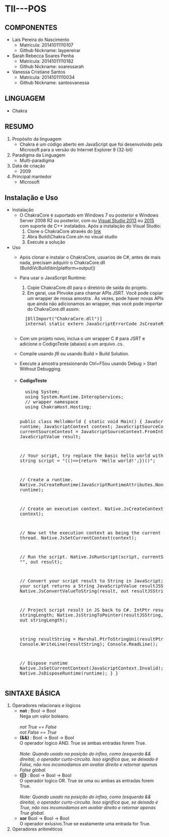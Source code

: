 # TII---POS
## COMPONENTES
  - Laís Pereira do Nascimento
    - Matrícula: 20141011110107  
    - Github Nickname: laypereirar
  - Sarah Rebecca Soares Penha
    - Matrícula: 20141011110182 
    - Github Nickname: soaressarah  
  - Vanessa Cristiane Santos
    - Matrícula: 20141011110034
    - Github Nickname: santosvanessa
## LINGUAGEM
  - Chakra

## RESUMO
1. Propósito da linguagem
    - Chakra é um código aberto em JavaScript que foi desenvolvido pela Microsoft para a versão do Internet Explorer 9 (32-bit)
2. Paradigma da Linguagem
    - Multi-paradigma
3. Data de criação
    - 2009
4. Principal mantedor
    - Microsoft
## Instalação e Uso
* Instalação
    * O ChakraCore é suportado em Windows 7 ou posterior e Windows Server 2008 R2 ou posterior, com ou [Visual Studio 2013](https://www.microsoft.com/pt-br/download/details.aspx?id=48129) ou [2015](https://www.microsoft.com/en-us/download/details.aspx?id=48146) com suporte de C++ instalados. Após a instalação do Visual Studio:
      1. Clone o ChakraCore através do [link](https://github.com/Microsoft/ChakraCore.git)
      2. Abra Build\Chakra.Core.sln no visual studio
      3. Execute a solução
* Uso
    * Após clonar e instalar o ChakraCore, usuarios de C#, antes de mais nada, precisam adquirir o ChakraCore.dll (Build\VcBuild\bin\[platform+output]\)
    * Para usar o JavaScript Runtime:
      1. Copie ChakraCore.dll para o diretório de saída do projeto.
      2. Em geral, use PInvoke para chamar APIs JSRT. Você pode copiar um wrapper de nossa amostra . Às vezes, pode haver novas APIs que ainda não adicionamos ao wrapper, mas você pode importar do ChakraCore.dll assim:
        <pre>
        [DllImport("ChakraCore.dll")] 
        internal static extern JavaScriptErrorCode JsCreateRuntime(JavaScriptRuntimeAttributes attributes, JavaScriptThreadServiceCallback threadService, out JavaScriptRuntime runtime);
        </pre>
    * Com um projeto novo, inclua o um wrapper C # para JSRT e adicione o CodigoTeste (abaixo) a um arquivo .cs.
    * Compile usando *f6* ou usando Build > Build Solution.
    * Execute a amostra pressionando Ctrl+F5ou usando Debug > Start Without Debugging.
    * <h4>CodigoTeste</h4>
       <pre>
        using System;
        using System.Runtime.InteropServices;
        // wrapper namespace
        using ChakraHost.Hosting;

        public class HelloWorld
        {
        static void Main() {
        JavaScriptRuntime runtime;
        JavaScriptContext context;
        JavaScriptSourceContext currentSourceContext = JavaScriptSourceContext.FromIntPtr(IntPtr.Zero);
        JavaScriptValue result;

        // Your script, try replace the basic hello world with something else
        string script = "(()=>{return \'Hello world!\';})()";

        // Create a runtime. 
        Native.JsCreateRuntime(JavaScriptRuntimeAttributes.None, null, out runtime);
        
        // Create an execution context. 
        Native.JsCreateContext(runtime, out context);
        
        // Now set the execution context as being the current one on this thread.
        Native.JsSetCurrentContext(context);
        
        // Run the script.
        Native.JsRunScript(script, currentSourceContext++, "", out result);

        // Convert your script result to String in JavaScript; redundant if your script returns a String
        JavaScriptValue resultJSString;
        Native.JsConvertValueToString(result, out resultJSString);
        
        // Project script result in JS back to C#.
        IntPtr resultPtr;
        UIntPtr stringLength;
        Native.JsStringToPointer(resultJSString, out resultPtr, out stringLength);

        string resultString = Marshal.PtrToStringUni(resultPtr);
        Console.WriteLine(resultString);
        Console.ReadLine();

        // Dispose runtime
        Native.JsSetCurrentContext(JavaScriptContext.Invalid);
        Native.JsDisposeRuntime(runtime);
        }
        }
        </pre>
## SINTAXE BÁSICA
1. Operadores relacionais e lógicos
   - <b>not</b> : Bool -> Bool <br>
         Nega um valor boleano. 
         <br><br>
            *not True == False* <br>
            *not False == True*
   - <b>(&&)</b> : Bool -> Bool -> Bool <br>
         O operador logico AND. True se ambas entradas forem True.
         <br><br>
        *Note: Quando usado na posição do infixo, como (esquerda && direita), o operador curto-circuita. Isso significa que, se deixado é False, não nos incomodamos em avaliar direito e retornar apenas False global.*
   - <b>(||)</b> : Bool -> Bool -> Bool <br>
         O operador logico OR. True se uma ou ambas as entradas forem True.
         <br><br>
        *Note: Quando usado na posição do infixo, como (esquerda && direita), o operador curto-circuita. Isso significa que, se deixado é True, não nos incomodamos em avaliar direito e retornar apenas True global.*
   - <b>xor</b> Bool -> Bool -> Bool <br>
        O operador exlusivo.True se exatamente uma entrada for True.
2. Operadores aritiméticos
